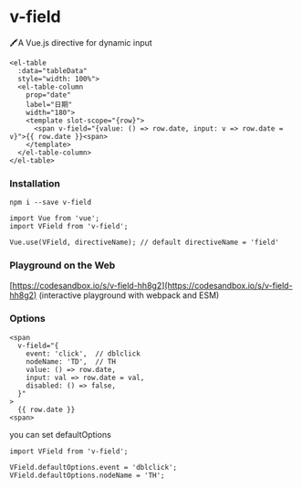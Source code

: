 # v-field  
🖍A Vue.js directive for dynamic input  

``` 
<el-table
  :data="tableData"
  style="width: 100%">
  <el-table-column
    prop="date"
    label="日期"
    width="180">
    <template slot-scope="{row}">
      <span v-field="{value: () => row.date, input: v => row.date = v}">{{ row.date }}<span>
    </template>
  </el-table-column>
</el-table>
```

### Installation  
```
npm i --save v-field
```

```
import Vue from 'vue';
import VField from 'v-field';

Vue.use(VField, directiveName); // default directiveName = 'field'

```
### Playground on the Web
[https://codesandbox.io/s/v-field-hh8g2](https://codesandbox.io/s/v-field-hh8g2)  (interactive playground with webpack and ESM)


### Options

```
<span
  v-field="{
    event: 'click',  // dblclick
    nodeName: 'TD',  // TH
    value: () => row.date, 
    input: val => row.date = val,
    disabled: () => false, 
  }"
>
  {{ row.date }}
<span>
```
you can set defaultOptions
```
import VField from 'v-field';

VField.defaultOptions.event = 'dblclick';
VField.defaultOptions.nodeName = 'TH';
```

